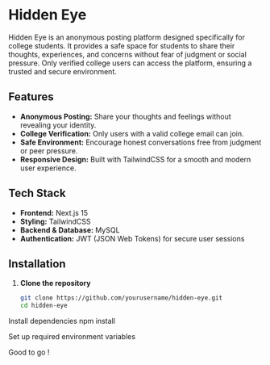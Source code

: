 # Hidden Eye

Hidden Eye is an anonymous posting platform designed specifically for college students. It provides a safe space for students to share their thoughts, experiences, and concerns without fear of judgment or social pressure. Only verified college users can access the platform, ensuring a trusted and secure environment.

## Features

- **Anonymous Posting:** Share your thoughts and feelings without revealing your identity.
- **College Verification:** Only users with a valid college email can join.
- **Safe Environment:** Encourage honest conversations free from judgment or peer pressure.
- **Responsive Design:** Built with TailwindCSS for a smooth and modern user experience.

## Tech Stack

- **Frontend:** Next.js 15
- **Styling:** TailwindCSS
- **Backend & Database:** MySQL
- **Authentication:** JWT (JSON Web Tokens) for secure user sessions

## Installation

1. **Clone the repository**
   ```bash
   git clone https://github.com/yourusername/hidden-eye.git
   cd hidden-eye
Install dependencies
npm install

Set up required environment variables

Good to go !
